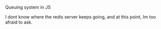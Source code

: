 Queuing system in JS

I dont know where the redis server keeps going, and at this point, Im too afraid to ask.
